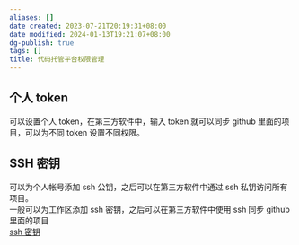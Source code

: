 ```yaml
---
aliases: []
date created: 2023-07-21T20:19:31+08:00
date modified: 2024-01-13T19:21:07+08:00
dg-publish: true
tags: []
title: 代码托管平台权限管理
---
```


## 个人 token
可以设置个人 token，在第三方软件中，输入 token 就可以同步 github 里面的项目，可以为不同 token 设置不同权限。

## SSH 密钥
可以为个人帐号添加 ssh 公钥，之后可以在第三方软件中通过 ssh 私钥访问所有项目。  
一般可以为工作区添加 ssh 密钥，之后可以在第三方软件中使用 ssh 同步 github 里面的项目  
[ssh 密钥](../../linux/SSH.md#ssh%20密钥)